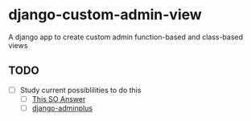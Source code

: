 # django-custom-admin-view
A django app to create custom admin function-based and class-based views

## TODO
- [ ] Study current possiblilities to do this
    - [ ] [This SO Answer](https://stackoverflow.com/questions/35875454/django-admin-extending-admin-with-custom-views#35876222)
    - [ ] [django-adminplus](https://github.com/jsocol/django-adminplus)
